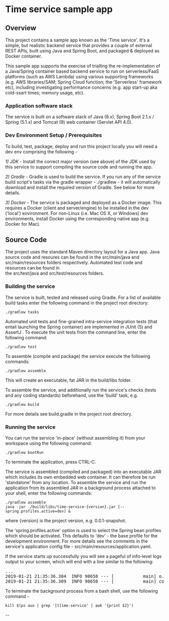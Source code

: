 # Time service sample app

## Overview
This project contains a sample app known as the 'Time service'. It's a simple, but realistic backend service that 
provides a couple of external REST APIs, built using Java and Spring Boot, and packaged & deployed as Docker container. 

This sample app supports the exercise of trialling the re-implementation of a Java/Spring container based backend 
service to run on serverless/FaaS platforms (such as AWS Lambda) using various supporting frameworks (e.g. AWS 
libraries/SAM; Spring Cloud function; the 'Serverless' framework etc), including investigating performance concerns 
(e.g. app start-up aka cold-ssart times; memory usage, etc).

### Application software stack
The service is built on a software stack of Java (8.x), Spring Boot 2.1.x / Spring (5.1.x) and Tomcat (9) web 
container (Servlet API 4.0).

### Dev Environment Setup / Prerequisites
To build, test, package, deploy and run this project locally you will need a dev env comprising the following  -    
  
*1) JDK* - Install the correct major version (see above) of the JDK used by this service to support compiling the 
source code and running the app. 
  
*2) Gradle* - Gradle is used to build the service. If you run any of the service build script's tasks via the 
gradle wrapper - ./gradlew - it will automatically download and install the required version of Gradle. See below for 
more details.  
  
*3) Docker* - The service is packaged and deployed as a Docker image. This requires a Docker (client and 
server/engine) to be installed in the dev ('local') environment. For non-Linux (i.e. Mac OS X, or Windows) dev 
environments, install Docker using the corresponding native app (e.g. Docker for Mac).

## Source Code
The project uses the standard Maven directory layout for a Java app. Java source code and resoures can be found in the 
src/main/java and src/main/resources folders respectively. Automated test code and resources can be found in  
the src/test/java and src/test/resources folders.  

### Building the service
The service is built, tested and released using Gradle. For a list of available build tasks enter the following 
command in the project root directory:

```./gradlew tasks```

Automated unit tests and fine-grained intra-service integration tests (that entail launching the Spring container) are 
implemented in JUnit (5) and AssertJ . To execute the unit tests from the command line, enter the following command:

```./gradlew test```

To assemble (compile and package) the service execute the following commands:

```./gradlew assemble```

This will create an executable, fat JAR in the build/libs folder.

To assemble the service, and additionally run the service's checks (tests and any coding standards) beforehand, use the 
'build' task, e.g.  

```./gradlew build``` 

For more details see build.gradle in the project root directory.

### Running the service 
You can run the service 'in-place' (without assembling it) from your workspace using the following command:

```./gradlew bootRun```

To terminate the application, press CTRL-C.

The service is assembled (compiled and packaged) into an executable JAR which includes its own embedded web container. 
It can therefore be run 'standalone' from any location. To assemble the service and run the application from its 
assembled JAR in a background process attached to your shell, enter the following commands:

```
./gradlew assemble
java -jar ./build/libs/time-service-{version}.jar [--spring.profiles.active=dev] &
```

where {version} is the project version, e.g. 0.0.1-snapshot.

The 'spring.profiles.active' option is used to select the Spring bean profiles which should be activated. This defaults 
to 'dev' - the base profile for the development environment. For more details see the comments in the service's 
application config file - src/main/resources/application.yaml.  
 
If the service starts up successfully you will see a pageful of info-level logs output to your screen, which will 
end with a line similar to the following:
<pre>
...
2019-01-21 21:35:36.304  INFO 90658 --- [           main] o.s.b.w.embedded.tomcat.TomcatWebServer  : Tomcat started on port(s): 8080 (http) with context path ''
2019-01-21 21:35:36.309  INFO 90658 --- [           main] com.neiljbrown.service.time.Application  : Started Application in 2.984 seconds (JVM running for 3.571)
</pre>

To terminate the background process from a bash shell, use the following command - 

```kill $(ps aux | grep '[t]ime-service' | awk '{print $2}')```

--
